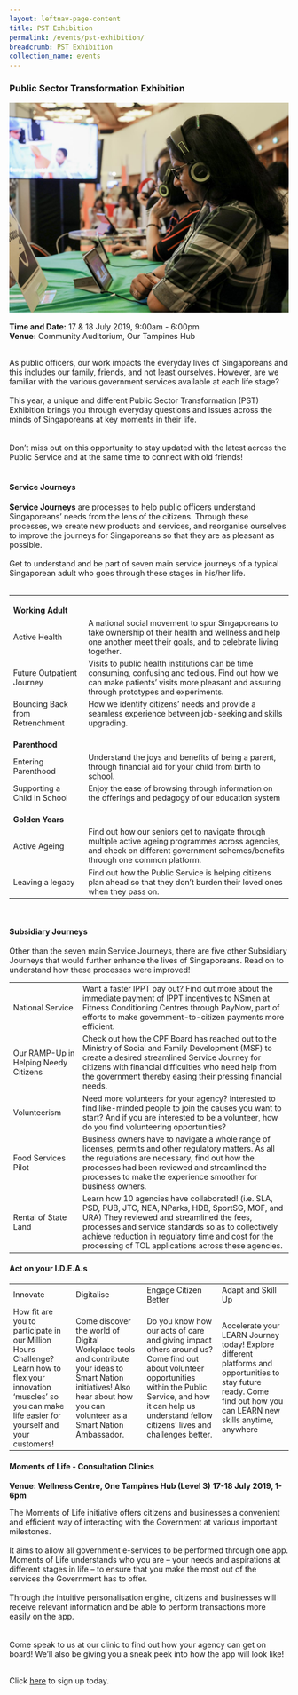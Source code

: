 ```yaml
---
layout: leftnav-page-content
title: PST Exhibition
permalink: /events/pst-exhibition/
breadcrumb: PST Exhibition
collection_name: events
---
```

### Public Sector Transformation Exhibition
![PST Exhibition](/images/1.jpg)

**Time and Date:** 17 & 18 July 2019, 9:00am - 6:00pm<br>
**Venue:** Community Auditorium, Our Tampines Hub
<br>
<br>

As public officers, our work impacts the everyday lives of Singaporeans and this includes our family, friends, and not least ourselves. However, are we familiar with the various government services available at each life stage?
<br>
<br>
This year, a unique and different Public Sector Transformation (PST) Exhibition brings you through everyday questions and issues across the minds of Singaporeans at key moments in their life.  
<br>
<br>
Don’t miss out on this opportunity to stay updated with the latest across the Public Service and at the same time to connect with old friends! <br>
<br>

#### Service Journeys
<b>Service Journeys</b> are processes to help public officers understand Singaporeans’ needs from the lens of the citizens. Through these processes, we create new products and services, and reorganise ourselves to improve the journeys for Singaporeans so that they are as pleasant as possible.
<br>
<br>
Get to understand and be part of seven main service journeys of a typical Singaporean adult who goes through these stages in his/her life. 
<br>
<br>

<table>
	<tr>
		<td colspan="2">
				<br>
			<b>Working Adult</b>
		</td>
	</tr>
	<tr>
		<td>
			Active Health
		</td>
		<td>
			A national social movement to spur Singaporeans to take ownership of their health and wellness and help one another meet their goals, and to celebrate living together.
		</td>
	</tr>
	<tr>
		<td>
			Future Outpatient Journey
		</td>
		<td>
			Visits to public health institutions can be time consuming, confusing and tedious. Find out how we can make patients’ visits more pleasant and assuring through prototypes and experiments.
		</td>
	</tr>
	<tr>
		<td>
			Bouncing Back from Retrenchment
		</td>
		<td>
			How we identify citizens’ needs and provide a seamless experience between job-seeking and skills upgrading.
		</td>
	</tr>
	<tr>
		<td colspan="2">
			<br>
			<b>Parenthood</b>
		</td>
	</tr>
	<tr>
		<td>
			Entering Parenthood
		</td>
		<td>
			Understand the joys and benefits of being a parent, through financial aid for your child from birth to school.
		</td>
	</tr>
	<tr>
		<td>
			Supporting a Child in School
		</td>
		<td>
			Enjoy the ease of browsing through information on the offerings and pedagogy of our education system
		</td>
	</tr>
	<tr>
		<td colspan="2">
			<br>
			<b>Golden Years</b>
		</td>
	</tr>
	<tr>
		<td>
			Active Ageing
		</td>
		<td>
			Find out how our seniors get to navigate through multiple active ageing programmes across agencies, and check on different government schemes/benefits through one common platform.
		</td>
	</tr>
	<tr>
		<td>
			Leaving a legacy
		</td>
		<td>
			Find out how the Public Service is helping citizens plan ahead so that they don’t burden their loved ones when they pass on.
		</td>
	</tr>
</table>
<br>

#### Subsidiary Journeys

Other than the seven main Service Journeys, there are five other Subsidiary Journeys that would further enhance the lives of Singaporeans. Read on to understand how these processes were improved!

<table>
	<tr>
		<td>
			National Service
		</td>
		<td>
			Want a faster IPPT pay out? Find out more about the immediate payment of IPPT incentives to NSmen at Fitness Conditioning Centres through PayNow, part of efforts to make government-to-citizen payments more efficient.
		</td>
	</tr>
	<tr>
		<td>
			Our RAMP-Up in Helping Needy Citizens
		</td>
		<td>
			Check out how the CPF Board has reached out to the Ministry of Social and Family Development (MSF) to create a desired streamlined Service Journey for citizens with financial difficulties who need help from the government thereby easing their pressing financial needs.
		</td>
	</tr>
	<tr>
		<td>
			Volunteerism
		</td>
		<td>
			Need more volunteers for your agency? Interested to find like-minded people to join the causes you want to start? And if you are interested to be a volunteer, how do you find volunteering opportunities?
		</td>
	</tr>
	<tr>
		<td>
			Food Services Pilot
		</td>
		<td>
			Business owners have to navigate a whole range of licenses, permits and other regulatory matters. As all the regulations are necessary, find out how the processes had been reviewed and streamlined the processes to make the experience smoother for business owners.
		</td>
	</tr>
	<tr>
		<td>
			Rental of State Land
		</td>
		<td>
			Learn how 10 agencies have collaborated! (i.e. SLA, PSD, PUB, JTC, NEA, NParks, HDB, SportSG, MOF, and URA) They reviewed and streamlined the fees, processes and service standards so as to collectively achieve reduction in regulatory time and cost for the processing of TOL applications across these agencies.
		</td>
	</tr>
</table>
	

#### Act on your I.D.E.A.s
<table>
	<tr>
		<td>
			Innovate
		</td>
		<td>
			Digitalise
		</td>
		<td>
			Engage Citizen Better
		</td>
		<td>
			Adapt and Skill Up
		</td>
	</tr>
	<tr>
		<td>
			How fit are you to participate in our Million Hours Challenge? Learn how to flex your innovation ‘muscles’ so you can make life easier for yourself and your customers!
		</td>	
		<td>
			Come discover the world of Digital Workplace tools and contribute your ideas to Smart Nation initiatives! Also hear about how you can volunteer as a Smart Nation Ambassador.
		</td>
		<td>
			Do you know how our acts of care and giving impact others around us? Come find out about volunteer opportunities within the Public Service, and how it can help us understand fellow citizens’ lives and challenges better.
		</td>
		<td>
			Accelerate your LEARN Journey today! Explore different platforms and opportunities to stay future ready. Come find out how you can LEARN new skills anytime, anywhere
		</td>
	</tr>
</table>

#### Moments of Life - Consultation Clinics
**Venue: Wellness Centre, One Tampines Hub (Level 3)**
**17-18 July 2019, 1-6pm**

The Moments of Life initiative offers citizens and businesses a convenient and efficient way of interacting with the Government at various important milestones.
<br>
<br>
It aims to allow all government e-services to be performed through one app. Moments of Life understands who you are – your needs and aspirations at different stages in life – to ensure that you make the most out of the services the Government has to offer.
<br>
<br>
Through the intuitive personalisation engine, citizens and businesses will receive relevant information and be able to perform transactions more easily on the app.     
<br>
<br> 
Come speak to us at our clinic to find out how your agency can get on board! We’ll also be giving you a sneak peek into how the app will look like!
<br>
<br>

Click <a href="https://www.eventbrite.com/e/moment-of-life-consultation-clinics-tickets-62454677622">here</a> to sign up today. 
<br>
<br>        



 


